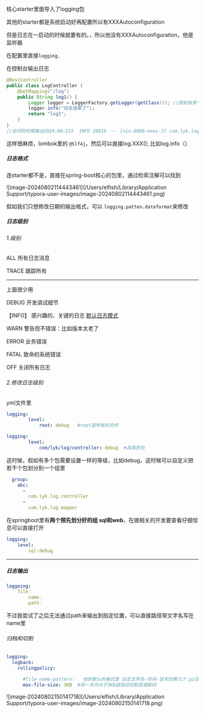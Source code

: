 核心starter里面导入了logging包

其他的starter都是系统启动好再配置所以有XXXAutoconfiguration

但是日志在一启动的时候就要有的。，所以他没有XXXAutoconfiguration，他是监听器

在配置里直接`logging.`



在控制台输出日志

```java
@RestController
public class LogController {
    @GetMapping("/log")
    public String log1() {
        Logger logger = LoggerFactory.getLogger(getClass()); //假如有多个方法都要使用日志，就可以把这一行放上面
        logger.info("日志进来了");
        return "log1";
    }
}
//访问的时候输出2024:08:215  INFO 26819 --- [nio-8080-exec-2] com.lyk.log.controller.LogController     : 日志进来了
```

这样很麻烦，lombok里的 `@Slf4j`，然后可以直接log.XXX(); 比如log.info（）

##### 日志格式

连starter都不是，直接在spring-boot核心的包里，通过检索注解可以找到

![image-20240802114443461](/Users/elfish/Library/Application Support/typora-user-images/image-20240802114443461.png)

假如我们只想修改日期的输出格式，可以 `logging.patten.dateformat`来修改



##### 日志级别

###### 1.级别

ALL  所有日志消息

TRACE  跟踪所有

----

上面很少用

DEBUG  开发调试细节

【INFO】  感兴趣的、关键的日志   <u>默认日志模式</u>

WARN  警告但不错误：比如版本太老了

ERROR  业务错误

FATAL  致命的系统错误

OFF  关闭所有日志

###### 2.修改日志级别

yml文件里

```yml
logging:
		level:
			root: debug   #root是所有的文件
```

```yml
logging:
		level:
			com/lyk/log/controller: debug  #具体的包
```

这时候，假如有多个包需要设置一样的等级，比如debug，这时候可以自定义把若干个包划分到一个组里

```yml
  group:
    abc:
      -
        com.lyk.log.controller
      -
      	com.lyk.log.mapper
```

在springboot里有**两个预先划分好的组 sql和web**，在做相关的开发要查看仔细信息可以直接打开

```yml
logging:
	level:
		sql:debug
```

----

##### 日志输出

```yml
loggeing:
	file：
		name：
		path：
```

不过我尝试了之后无法通过path来输出到指定位置，可以直接路径带文字名写在name里

###### 归档和切割

```yml
logging:
  logback:
    rollingpolicy:

      #file-name-pattern:   他的默认的格式是 日志文件名-时间-该天的第几个.gz压缩包格式
      max-file-size: 3KB  #同一天内大于3KB就自动切割变成新的
```

![image-20240802150141718](/Users/elfish/Library/Application Support/typora-user-images/image-20240802150141718.png)